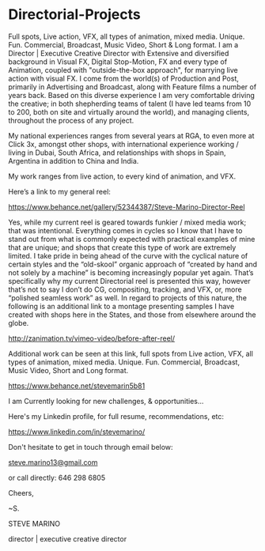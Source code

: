 # Directorial-Projects
Full spots, Live action, VFX, all types of animation, mixed media. Unique. Fun. Commercial, Broadcast, Music Video, Short &amp; Long format.
I am a Director | Executive Creative Director with Extensive and diversified background in Visual FX, Digital Stop-Motion, FX and every type of Animation, coupled with "outside-the-box approach", for marrying live action with visual FX. I come from the world(s) of Production and Post, primarily in Advertising and Broadcast, along with Feature films a number of years back. Based on this diverse experience I am very comfortable driving the creative; in both shepherding teams of talent (I have led teams from 10 to 200, both on site and virtually around the world), and managing clients, throughout the process of any project.


My national experiences ranges from several years at RGA, to even more at Click 3x, amongst other shops, with international experience working / living in Dubai, South Africa, and relationships with shops in Spain, Argentina in addition to China and India.


My work ranges from live action, to every kind of animation, and VFX. 


Here’s a link to my general reel:




https://www.behance.net/gallery/52344387/Steve-Marino-Director-Reel




Yes, while my current reel is geared towards funkier / mixed media work; that was intentional. Everything comes in cycles so I know that I have to stand out from what is commonly expected with practical examples of mine that are unique; and shops that create this type of work are extremely limited. I take pride in being ahead of the curve with the cyclical nature of certain styles and the “old-skool” organic approach of “created by hand and not solely by a machine” is becoming increasingly popular yet again. That’s specifically why my current Directorial reel is presented this way, however that’s not to say I don’t do CG, compositing, tracking, and VFX, or, more “polished seamless work” as well. In regard to projects of this nature, the following is an additional link to a montage presenting samples I have created with shops here in the States, and those from elsewhere around the globe. 




http://zanimation.tv/vimeo-video/before-after-reel/




Additional work can be seen at this link, full spots from Live action, VFX, all types of animation, mixed media. Unique. Fun. Commercial, Broadcast, Music Video, Short and Long format.


https://www.behance.net/stevemarin5b81




I am Currently looking for new challenges, & opportunities… 

Here's my Linkedin profile, for full resume, recommendations, etc: 



https://www.linkedin.com/in/stevemarino/



Don't hesitate to get in touch through email below: 


steve.marino13@gmail.com


or call directly: 646 298 6805

 
 
Cheers,

 


 ~S.

 

STEVE MARINO

director | executive creative director
